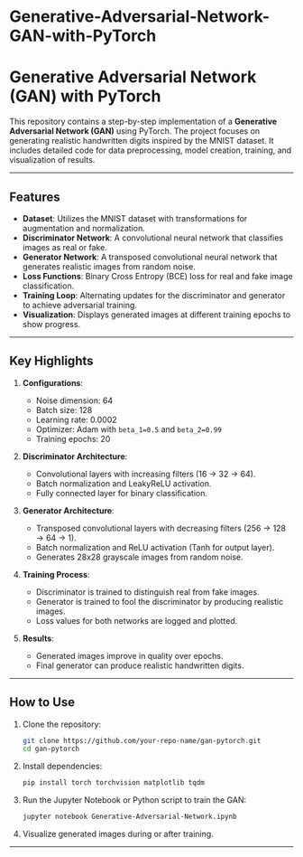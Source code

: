 # Generative-Adversarial-Network-GAN-with-PyTorch

# Generative Adversarial Network (GAN) with PyTorch

This repository contains a step-by-step implementation of a **Generative Adversarial Network (GAN)** using PyTorch. The project focuses on generating realistic handwritten digits inspired by the MNIST dataset. It includes detailed code for data preprocessing, model creation, training, and visualization of results.

---

## **Features**
- **Dataset**: Utilizes the MNIST dataset with transformations for augmentation and normalization.
- **Discriminator Network**: A convolutional neural network that classifies images as real or fake.
- **Generator Network**: A transposed convolutional neural network that generates realistic images from random noise.
- **Loss Functions**: Binary Cross Entropy (BCE) loss for real and fake image classification.
- **Training Loop**: Alternating updates for the discriminator and generator to achieve adversarial training.
- **Visualization**: Displays generated images at different training epochs to show progress.

---

## **Key Highlights**
1. **Configurations**:
   - Noise dimension: 64
   - Batch size: 128
   - Learning rate: 0.0002
   - Optimizer: Adam with `beta_1=0.5` and `beta_2=0.99`
   - Training epochs: 20

2. **Discriminator Architecture**:
   - Convolutional layers with increasing filters (16 → 32 → 64).
   - Batch normalization and LeakyReLU activation.
   - Fully connected layer for binary classification.

3. **Generator Architecture**:
   - Transposed convolutional layers with decreasing filters (256 → 128 → 64 → 1).
   - Batch normalization and ReLU activation (Tanh for output layer).
   - Generates 28x28 grayscale images from random noise.

4. **Training Process**:
   - Discriminator is trained to distinguish real from fake images.
   - Generator is trained to fool the discriminator by producing realistic images.
   - Loss values for both networks are logged and plotted.

5. **Results**:
   - Generated images improve in quality over epochs.
   - Final generator can produce realistic handwritten digits.

---

## **How to Use**
1. Clone the repository:
   ```bash
   git clone https://github.com/your-repo-name/gan-pytorch.git
   cd gan-pytorch
   ```

2. Install dependencies:
   ```bash
   pip install torch torchvision matplotlib tqdm
   ```

3. Run the Jupyter Notebook or Python script to train the GAN:
   ```bash
   jupyter notebook Generative-Adversarial-Network.ipynb
   ```

4. Visualize generated images during or after training.

---


